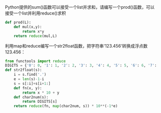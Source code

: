 Python提供的sum()函数可以接受一个list并求和，请编写一个prod()函数，可以接受一个list并利用reduce()求积
```python
def prod(L):
    def mul(x,y):
        return x*y
    return reduce(mul,L)   
```

利用map和reduce编写一个str2float函数，把字符串'123.456'转换成浮点数123.456：

```python
from functools import reduce
DIGITS = {'0': 0, '1': 1, '2': 2, '3': 3, '4': 4, '5': 5, '6': 6, '7': 7, '8': 8, '9': 9}
def str2float(s):
    i = s.find('.')
    e = len(s)-1-i
    s = s[:i]+s[i+1:]
    def fn(x, y):
        return x * 10 + y
    def char2num(s):
        return DIGITS[s]
    return reduce(fn, map(char2num, s)) * 10**(-1*e)
```
